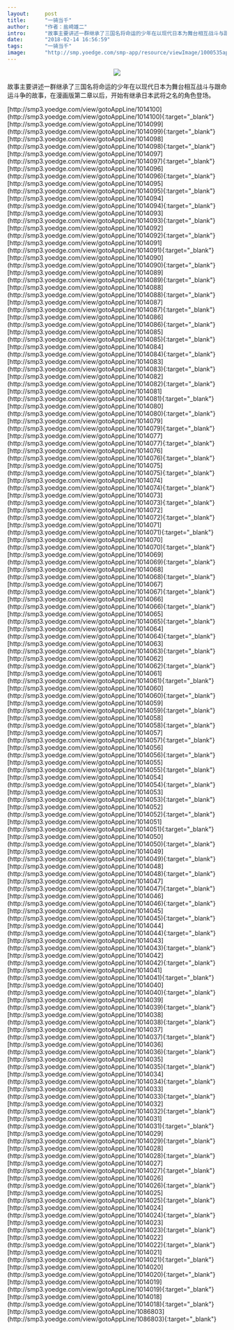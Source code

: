 ```yaml
---
layout:     post
title:      "一骑当千"
author:     "作者：盐崎雄二"
intro:      "故事主要讲述一群继承了三国名将命运的少年在以现代日本为舞台相互战斗与跟命运斗争的故事，在漫画版第二章以后，开始有继承日本武将之名的角色登场。"
date:       "2018-02-14 16:56:59"
tags:       "一骑当千"
image:      "http://smp.yoedge.com/smp-app/resource/viewImage/1000535appline.png"
---
```

<div style="text-align: center">
<p><img src="http://smp.yoedge.com/smp-app/resource/viewImage/1000535appline.png"/></p>
</div>
<p class="post-meta">
<span>故事主要讲述一群继承了三国名将命运的少年在以现代日本为舞台相互战斗与跟命运斗争的故事，在漫画版第二章以后，开始有继承日本武将之名的角色登场。</span>
</p>
[http://smp3.yoedge.com/view/gotoAppLine/1014100](http://smp3.yoedge.com/view/gotoAppLine/1014100){:target="_blank"}
[http://smp3.yoedge.com/view/gotoAppLine/1014099](http://smp3.yoedge.com/view/gotoAppLine/1014099){:target="_blank"}
[http://smp3.yoedge.com/view/gotoAppLine/1014098](http://smp3.yoedge.com/view/gotoAppLine/1014098){:target="_blank"}
[http://smp3.yoedge.com/view/gotoAppLine/1014097](http://smp3.yoedge.com/view/gotoAppLine/1014097){:target="_blank"}
[http://smp3.yoedge.com/view/gotoAppLine/1014096](http://smp3.yoedge.com/view/gotoAppLine/1014096){:target="_blank"}
[http://smp3.yoedge.com/view/gotoAppLine/1014095](http://smp3.yoedge.com/view/gotoAppLine/1014095){:target="_blank"}
[http://smp3.yoedge.com/view/gotoAppLine/1014094](http://smp3.yoedge.com/view/gotoAppLine/1014094){:target="_blank"}
[http://smp3.yoedge.com/view/gotoAppLine/1014093](http://smp3.yoedge.com/view/gotoAppLine/1014093){:target="_blank"}
[http://smp3.yoedge.com/view/gotoAppLine/1014092](http://smp3.yoedge.com/view/gotoAppLine/1014092){:target="_blank"}
[http://smp3.yoedge.com/view/gotoAppLine/1014091](http://smp3.yoedge.com/view/gotoAppLine/1014091){:target="_blank"}
[http://smp3.yoedge.com/view/gotoAppLine/1014090](http://smp3.yoedge.com/view/gotoAppLine/1014090){:target="_blank"}
[http://smp3.yoedge.com/view/gotoAppLine/1014089](http://smp3.yoedge.com/view/gotoAppLine/1014089){:target="_blank"}
[http://smp3.yoedge.com/view/gotoAppLine/1014088](http://smp3.yoedge.com/view/gotoAppLine/1014088){:target="_blank"}
[http://smp3.yoedge.com/view/gotoAppLine/1014087](http://smp3.yoedge.com/view/gotoAppLine/1014087){:target="_blank"}
[http://smp3.yoedge.com/view/gotoAppLine/1014086](http://smp3.yoedge.com/view/gotoAppLine/1014086){:target="_blank"}
[http://smp3.yoedge.com/view/gotoAppLine/1014085](http://smp3.yoedge.com/view/gotoAppLine/1014085){:target="_blank"}
[http://smp3.yoedge.com/view/gotoAppLine/1014084](http://smp3.yoedge.com/view/gotoAppLine/1014084){:target="_blank"}
[http://smp3.yoedge.com/view/gotoAppLine/1014083](http://smp3.yoedge.com/view/gotoAppLine/1014083){:target="_blank"}
[http://smp3.yoedge.com/view/gotoAppLine/1014082](http://smp3.yoedge.com/view/gotoAppLine/1014082){:target="_blank"}
[http://smp3.yoedge.com/view/gotoAppLine/1014081](http://smp3.yoedge.com/view/gotoAppLine/1014081){:target="_blank"}
[http://smp3.yoedge.com/view/gotoAppLine/1014080](http://smp3.yoedge.com/view/gotoAppLine/1014080){:target="_blank"}
[http://smp3.yoedge.com/view/gotoAppLine/1014079](http://smp3.yoedge.com/view/gotoAppLine/1014079){:target="_blank"}
[http://smp3.yoedge.com/view/gotoAppLine/1014077](http://smp3.yoedge.com/view/gotoAppLine/1014077){:target="_blank"}
[http://smp3.yoedge.com/view/gotoAppLine/1014076](http://smp3.yoedge.com/view/gotoAppLine/1014076){:target="_blank"}
[http://smp3.yoedge.com/view/gotoAppLine/1014075](http://smp3.yoedge.com/view/gotoAppLine/1014075){:target="_blank"}
[http://smp3.yoedge.com/view/gotoAppLine/1014074](http://smp3.yoedge.com/view/gotoAppLine/1014074){:target="_blank"}
[http://smp3.yoedge.com/view/gotoAppLine/1014073](http://smp3.yoedge.com/view/gotoAppLine/1014073){:target="_blank"}
[http://smp3.yoedge.com/view/gotoAppLine/1014072](http://smp3.yoedge.com/view/gotoAppLine/1014072){:target="_blank"}
[http://smp3.yoedge.com/view/gotoAppLine/1014071](http://smp3.yoedge.com/view/gotoAppLine/1014071){:target="_blank"}
[http://smp3.yoedge.com/view/gotoAppLine/1014070](http://smp3.yoedge.com/view/gotoAppLine/1014070){:target="_blank"}
[http://smp3.yoedge.com/view/gotoAppLine/1014069](http://smp3.yoedge.com/view/gotoAppLine/1014069){:target="_blank"}
[http://smp3.yoedge.com/view/gotoAppLine/1014068](http://smp3.yoedge.com/view/gotoAppLine/1014068){:target="_blank"}
[http://smp3.yoedge.com/view/gotoAppLine/1014067](http://smp3.yoedge.com/view/gotoAppLine/1014067){:target="_blank"}
[http://smp3.yoedge.com/view/gotoAppLine/1014066](http://smp3.yoedge.com/view/gotoAppLine/1014066){:target="_blank"}
[http://smp3.yoedge.com/view/gotoAppLine/1014065](http://smp3.yoedge.com/view/gotoAppLine/1014065){:target="_blank"}
[http://smp3.yoedge.com/view/gotoAppLine/1014064](http://smp3.yoedge.com/view/gotoAppLine/1014064){:target="_blank"}
[http://smp3.yoedge.com/view/gotoAppLine/1014063](http://smp3.yoedge.com/view/gotoAppLine/1014063){:target="_blank"}
[http://smp3.yoedge.com/view/gotoAppLine/1014062](http://smp3.yoedge.com/view/gotoAppLine/1014062){:target="_blank"}
[http://smp3.yoedge.com/view/gotoAppLine/1014061](http://smp3.yoedge.com/view/gotoAppLine/1014061){:target="_blank"}
[http://smp3.yoedge.com/view/gotoAppLine/1014060](http://smp3.yoedge.com/view/gotoAppLine/1014060){:target="_blank"}
[http://smp3.yoedge.com/view/gotoAppLine/1014059](http://smp3.yoedge.com/view/gotoAppLine/1014059){:target="_blank"}
[http://smp3.yoedge.com/view/gotoAppLine/1014058](http://smp3.yoedge.com/view/gotoAppLine/1014058){:target="_blank"}
[http://smp3.yoedge.com/view/gotoAppLine/1014057](http://smp3.yoedge.com/view/gotoAppLine/1014057){:target="_blank"}
[http://smp3.yoedge.com/view/gotoAppLine/1014056](http://smp3.yoedge.com/view/gotoAppLine/1014056){:target="_blank"}
[http://smp3.yoedge.com/view/gotoAppLine/1014055](http://smp3.yoedge.com/view/gotoAppLine/1014055){:target="_blank"}
[http://smp3.yoedge.com/view/gotoAppLine/1014054](http://smp3.yoedge.com/view/gotoAppLine/1014054){:target="_blank"}
[http://smp3.yoedge.com/view/gotoAppLine/1014053](http://smp3.yoedge.com/view/gotoAppLine/1014053){:target="_blank"}
[http://smp3.yoedge.com/view/gotoAppLine/1014052](http://smp3.yoedge.com/view/gotoAppLine/1014052){:target="_blank"}
[http://smp3.yoedge.com/view/gotoAppLine/1014051](http://smp3.yoedge.com/view/gotoAppLine/1014051){:target="_blank"}
[http://smp3.yoedge.com/view/gotoAppLine/1014050](http://smp3.yoedge.com/view/gotoAppLine/1014050){:target="_blank"}
[http://smp3.yoedge.com/view/gotoAppLine/1014049](http://smp3.yoedge.com/view/gotoAppLine/1014049){:target="_blank"}
[http://smp3.yoedge.com/view/gotoAppLine/1014048](http://smp3.yoedge.com/view/gotoAppLine/1014048){:target="_blank"}
[http://smp3.yoedge.com/view/gotoAppLine/1014047](http://smp3.yoedge.com/view/gotoAppLine/1014047){:target="_blank"}
[http://smp3.yoedge.com/view/gotoAppLine/1014046](http://smp3.yoedge.com/view/gotoAppLine/1014046){:target="_blank"}
[http://smp3.yoedge.com/view/gotoAppLine/1014045](http://smp3.yoedge.com/view/gotoAppLine/1014045){:target="_blank"}
[http://smp3.yoedge.com/view/gotoAppLine/1014044](http://smp3.yoedge.com/view/gotoAppLine/1014044){:target="_blank"}
[http://smp3.yoedge.com/view/gotoAppLine/1014043](http://smp3.yoedge.com/view/gotoAppLine/1014043){:target="_blank"}
[http://smp3.yoedge.com/view/gotoAppLine/1014042](http://smp3.yoedge.com/view/gotoAppLine/1014042){:target="_blank"}
[http://smp3.yoedge.com/view/gotoAppLine/1014041](http://smp3.yoedge.com/view/gotoAppLine/1014041){:target="_blank"}
[http://smp3.yoedge.com/view/gotoAppLine/1014040](http://smp3.yoedge.com/view/gotoAppLine/1014040){:target="_blank"}
[http://smp3.yoedge.com/view/gotoAppLine/1014039](http://smp3.yoedge.com/view/gotoAppLine/1014039){:target="_blank"}
[http://smp3.yoedge.com/view/gotoAppLine/1014038](http://smp3.yoedge.com/view/gotoAppLine/1014038){:target="_blank"}
[http://smp3.yoedge.com/view/gotoAppLine/1014037](http://smp3.yoedge.com/view/gotoAppLine/1014037){:target="_blank"}
[http://smp3.yoedge.com/view/gotoAppLine/1014036](http://smp3.yoedge.com/view/gotoAppLine/1014036){:target="_blank"}
[http://smp3.yoedge.com/view/gotoAppLine/1014035](http://smp3.yoedge.com/view/gotoAppLine/1014035){:target="_blank"}
[http://smp3.yoedge.com/view/gotoAppLine/1014034](http://smp3.yoedge.com/view/gotoAppLine/1014034){:target="_blank"}
[http://smp3.yoedge.com/view/gotoAppLine/1014033](http://smp3.yoedge.com/view/gotoAppLine/1014033){:target="_blank"}
[http://smp3.yoedge.com/view/gotoAppLine/1014032](http://smp3.yoedge.com/view/gotoAppLine/1014032){:target="_blank"}
[http://smp3.yoedge.com/view/gotoAppLine/1014031](http://smp3.yoedge.com/view/gotoAppLine/1014031){:target="_blank"}
[http://smp3.yoedge.com/view/gotoAppLine/1014029](http://smp3.yoedge.com/view/gotoAppLine/1014029){:target="_blank"}
[http://smp3.yoedge.com/view/gotoAppLine/1014028](http://smp3.yoedge.com/view/gotoAppLine/1014028){:target="_blank"}
[http://smp3.yoedge.com/view/gotoAppLine/1014027](http://smp3.yoedge.com/view/gotoAppLine/1014027){:target="_blank"}
[http://smp3.yoedge.com/view/gotoAppLine/1014026](http://smp3.yoedge.com/view/gotoAppLine/1014026){:target="_blank"}
[http://smp3.yoedge.com/view/gotoAppLine/1014025](http://smp3.yoedge.com/view/gotoAppLine/1014025){:target="_blank"}
[http://smp3.yoedge.com/view/gotoAppLine/1014024](http://smp3.yoedge.com/view/gotoAppLine/1014024){:target="_blank"}
[http://smp3.yoedge.com/view/gotoAppLine/1014023](http://smp3.yoedge.com/view/gotoAppLine/1014023){:target="_blank"}
[http://smp3.yoedge.com/view/gotoAppLine/1014022](http://smp3.yoedge.com/view/gotoAppLine/1014022){:target="_blank"}
[http://smp3.yoedge.com/view/gotoAppLine/1014021](http://smp3.yoedge.com/view/gotoAppLine/1014021){:target="_blank"}
[http://smp3.yoedge.com/view/gotoAppLine/1014020](http://smp3.yoedge.com/view/gotoAppLine/1014020){:target="_blank"}
[http://smp3.yoedge.com/view/gotoAppLine/1014019](http://smp3.yoedge.com/view/gotoAppLine/1014019){:target="_blank"}
[http://smp3.yoedge.com/view/gotoAppLine/1014018](http://smp3.yoedge.com/view/gotoAppLine/1014018){:target="_blank"}
[http://smp3.yoedge.com/view/gotoAppLine/1086803](http://smp3.yoedge.com/view/gotoAppLine/1086803){:target="_blank"}


